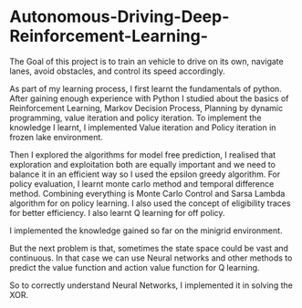 # Autonomous-Driving-Deep-Reinforcement-Learning-

The Goal of this project is to train an vehicle to drive on its own, navigate lanes, avoid obstacles, and control its speed accordingly.

As part of my learning process, I first learnt the fundamentals of python. After gaining enough experience with Python I studied about the basics of Reinforcement Learning, Markov Decision Process, Planning by dynamic programming, value iteration and policy iteration. To implement the knowledge I learnt, I implemented Value iteration and Policy iteration in frozen lake environment.

Then I explored the algorithms for model free prediction, I realised that exploration and exploitation both are equally important and we need to balance it in an efficient way so I used the epsilon greedy algorithm. For policy evaluation, I learnt monte carlo method and temporal difference method. Combining everything is Monte Carlo Control and Sarsa Lambda algorithm for on policy learning. I also used the concept of eligibility traces for better efficiency. I also learnt Q learning for off policy.

I implemented the knowledge gained so far on the minigrid environment.

But the next problem is that, sometimes the state space could be vast and continuous. In that case we can use Neural networks and other methods to predict the value function and action value function for Q learning. 

So to correctly understand Neural Networks, I implemented it in solving the XOR.
